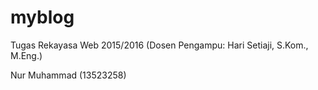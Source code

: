 # myblog
Tugas Rekayasa Web 2015/2016 (Dosen Pengampu: Hari Setiaji, S.Kom., M.Eng.)

Nur Muhammad (13523258)

